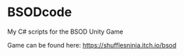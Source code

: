 # BSODcode
My C# scripts for the BSOD Unity Game

Game can be found here: https://shufflesninja.itch.io/bsod
